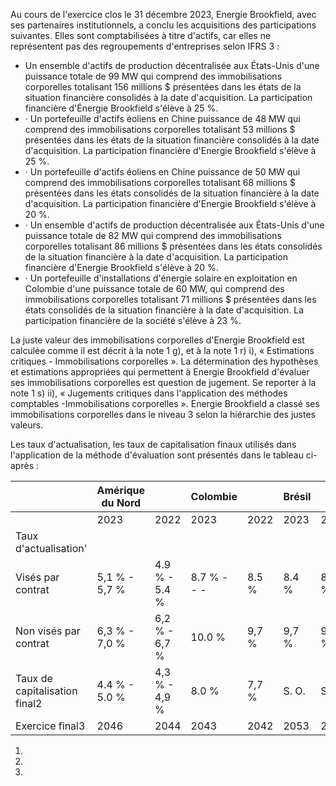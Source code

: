 Au cours de l'exercice clos le 31 décembre 2023, Energie Brookfield, avec ses partenaires institutionnels, a conclu les acquisitions des participations suivantes. Elles sont comptabilisées à titre d'actifs, car elles ne représentent pas des regroupements d'entreprises selon IFRS 3 :

- Un ensemble d'actifs de production décentralisée aux États-Unis d'une puissance totale de 99 MW qui comprend des immobilisations corporelles totalisant 156 millions \$ présentées dans les états de la situation financière consolidés à la date d'acquisition. La participation financière d'Énergie Brookfield s'élève à 25 %.
- · Un portefeuille d'actifs éoliens en Chine puissance de 48 MW qui comprend des immobilisations corporelles totalisant 53 millions \$ présentées dans les états de la situation financière consolidés à la date d'acquisition. La participation financière d'Energie Brookfield s'élève à 25 %.
- · Un portefeuille d'actifs éoliens en Chine puissance de 50 MW qui comprend des immobilisations corporelles totalisant 68 millions \$ présentées dans les états consolidés de la situation financière à la date d'acquisition. La participation financière d'Energie Brookfield s'élève à 20 %.
- · Un ensemble d'actifs de production décentralisée aux États-Unis d'une puissance totale de 82 MW qui comprend des immobilisations corporelles totalisant 86 millions \$ présentées dans les états consolidés de la situation financière à la date d'acquisition. La participation financière d'Energie Brookfield s'élève à 20 %.
- · Un portefeuille d'installations d'énergie solaire en exploitation en Colombie d'une puissance totale de 60 MW, qui comprend des immobilisations corporelles totalisant 71 millions \$ présentées dans les états consolidés de la situation financière à la date d'acquisition. La participation financière de la société s'élève à 23 %.

La juste valeur des immobilisations corporelles d'Energie Brookfield est calculée comme il est décrit à la note 1 g), et à la note 1 r) i), « Estimations critiques - Immobilisations corporelles ». La détermination des hypothèses et estimations appropriées qui permettent à Energie Brookfield d'évaluer ses immobilisations corporelles est question de jugement. Se reporter à la note 1 s) ii), « Jugements critiques dans l'application des méthodes comptables -Immobilisations corporelles ». Energie Brookfield a classé ses immobilisations corporelles dans le niveau 3 selon la hiérarchie des justes valeurs.

Les taux d'actualisation, les taux de capitalisation finaux utilisés dans l'application de la méthode d'évaluation sont présentés dans le tableau ci-après :

|                               | Amérique du Nord |               | Colombie    |       | Brésil |       | Europe |       |
|-------------------------------|------------------|---------------|-------------|-------|--------|-------|--------|-------|
|                               | 2023             | 2022          | 2023        | 2022  | 2023   | 2022  | 2023   | 2022  |
| Taux d'actualisation'         |                  |               |             |       |        |       |        |       |
| Visés par contrat             | 5,1 % - 5,7 %    | 4.9 % - 5.4 % | 8.7 % - - - | 8.5 % | 8.4 %  | 8.2 % | 4,8 %  | 4.4 % |
| Non visés par contrat         | 6,3 % - 7,0 %    | 6,2 % - 6,7 % | 10.0 %      | 9,7 % | 9,7 %  | 9,5 % | 4,8 %  | 4.4 % |
| Taux de capitalisation final2 | 4.4 % - 5.0 %    | 4,3 % - 4,9 % | 8.0 %       | 7,7 % | S. O.  | S. O. | S. O.  | S. O. |
| Exercice final3               | 2046             | 2044          | 2043        | 2042  | 2053   | 2051  | 2037   | 2036  |

1)

2)

3)